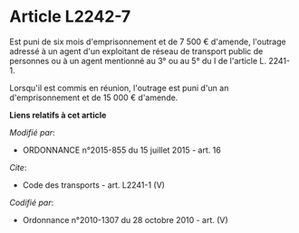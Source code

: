 # Article L2242-7

Est puni de six mois d'emprisonnement et de 7 500 € d'amende, l'outrage adressé à un agent d'un exploitant de réseau de
transport public de personnes ou à un agent mentionné au 3° ou au 5° du I de l'article L. 2241-1. 

Lorsqu'il est commis en réunion, l'outrage est puni d'un an d'emprisonnement et de 15 000 € d'amende.

**Liens relatifs à cet article**

_Modifié par_:

  - ORDONNANCE n°2015-855 du 15 juillet 2015 - art. 16

_Cite_:

  - Code des transports - art. L2241-1 (V)

_Codifié par_:

  - Ordonnance n°2010-1307 du 28 octobre 2010 - art. (V)

